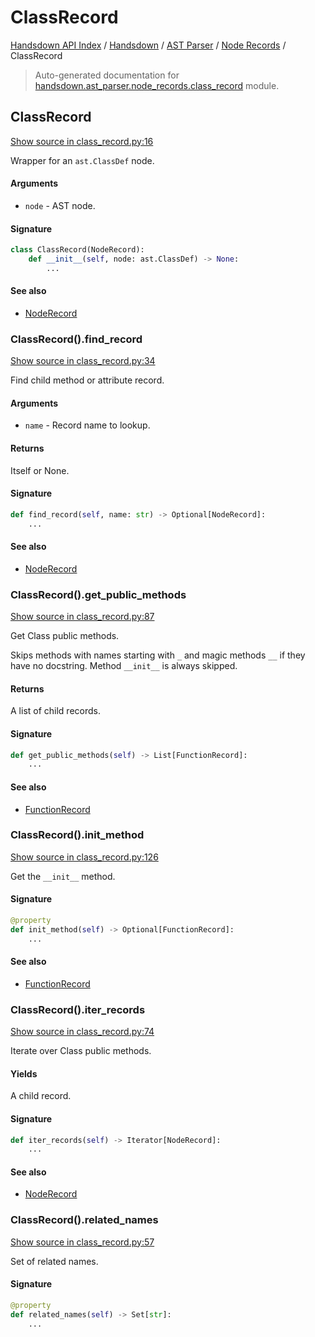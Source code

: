 # ClassRecord

[Handsdown API Index](../../../README.md#handsdown-api-index) /
[Handsdown](../../index.md#handsdown) /
[AST Parser](../index.md#ast-parser) /
[Node Records](./index.md#node-records) /
ClassRecord

> Auto-generated documentation for [handsdown.ast_parser.node_records.class_record](https://github.com/vemel/handsdown/blob/main/handsdown/ast_parser/node_records/class_record.py) module.

## ClassRecord

[Show source in class_record.py:16](https://github.com/vemel/handsdown/blob/main/handsdown/ast_parser/node_records/class_record.py#L16)

Wrapper for an `ast.ClassDef` node.

#### Arguments

- `node` - AST node.

#### Signature

```python
class ClassRecord(NodeRecord):
    def __init__(self, node: ast.ClassDef) -> None:
        ...
```

#### See also

- [NodeRecord](./node_record.md#noderecord)

### ClassRecord().find_record

[Show source in class_record.py:34](https://github.com/vemel/handsdown/blob/main/handsdown/ast_parser/node_records/class_record.py#L34)

Find child method or attribute record.

#### Arguments

- `name` - Record name to lookup.

#### Returns

Itself or None.

#### Signature

```python
def find_record(self, name: str) -> Optional[NodeRecord]:
    ...
```

#### See also

- [NodeRecord](./node_record.md#noderecord)

### ClassRecord().get_public_methods

[Show source in class_record.py:87](https://github.com/vemel/handsdown/blob/main/handsdown/ast_parser/node_records/class_record.py#L87)

Get Class public methods.

Skips methods with names starting with `_` and magic methods  `__` if
they have no docstring. Method `__init__` is always skipped.

#### Returns

A list of child records.

#### Signature

```python
def get_public_methods(self) -> List[FunctionRecord]:
    ...
```

#### See also

- [FunctionRecord](./function_record.md#functionrecord)

### ClassRecord().init_method

[Show source in class_record.py:126](https://github.com/vemel/handsdown/blob/main/handsdown/ast_parser/node_records/class_record.py#L126)

Get the `__init__` method.

#### Signature

```python
@property
def init_method(self) -> Optional[FunctionRecord]:
    ...
```

#### See also

- [FunctionRecord](./function_record.md#functionrecord)

### ClassRecord().iter_records

[Show source in class_record.py:74](https://github.com/vemel/handsdown/blob/main/handsdown/ast_parser/node_records/class_record.py#L74)

Iterate over Class public methods.

#### Yields

A child record.

#### Signature

```python
def iter_records(self) -> Iterator[NodeRecord]:
    ...
```

#### See also

- [NodeRecord](./node_record.md#noderecord)

### ClassRecord().related_names

[Show source in class_record.py:57](https://github.com/vemel/handsdown/blob/main/handsdown/ast_parser/node_records/class_record.py#L57)

Set of related names.

#### Signature

```python
@property
def related_names(self) -> Set[str]:
    ...
```
